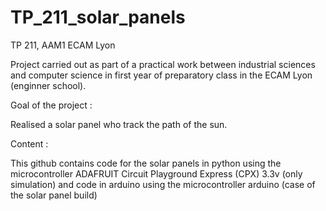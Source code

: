 # TP_211_solar_panels
TP 211, AAM1 ECAM Lyon

Project carried out as part of a practical work between industrial sciences and computer science in first year of preparatory class in the ECAM Lyon (enginner school).

Goal of the project :

Realised a solar panel who track the path of the sun. 

Content :

This github contains code for the solar panels in python using the microcontroller ADAFRUIT Circuit Playground Express (CPX) 3.3v (only simulation) and code in arduino using the microcontroller arduino (case of the solar panel build)
